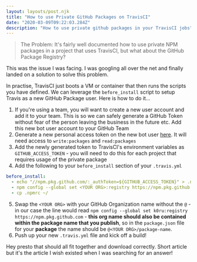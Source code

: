 ```yaml
---
layout: layouts/post.njk
title: "How to use Private GitHub Packages on TravisCI"
date: "2020-03-09T09:22:03.284Z"
description: "How to use private github packages in your TravisCI jobs"
---
```


> The Problem: It's fairly well documented how to use private NPM packages in a project that uses TravisCI, but what about the GitHub Package Registry?

This was the issue I was facing. I was googling all over the net and finally landed on a solution to solve this problem.

In practise, TravisCI just boots a VM or container that then runs the scripts you have defined. We can leverage the `before_install` script to setup Travis as a new GitHub Package user. Here is how to do it...

1. If you're using a team, you will want to create a new user account and add it to your team. This is so we can safely generate a GitHub Token without fear of the person leaving the business in the future etc. Add this new bot user account to your GitHub Team
2. Generate a new personal access token on the new bot user [here](https://github.com/settings/tokens/new). It will need access to `write:packages` and `read:packages`
3. Add the newly generated token to TravisCI's environment variables as `GITHUB_ACCESS_TOKEN` - you will need to do this for each project that requires usage of the private package
4. Add the following to your `before_install` section of your `.travis.yml`

```yml
before_install:
  - echo "//npm.pkg.github.com/:_authToken=${GITHUB_ACCESS_TOKEN}" > .npmrc
  - npm config --global set <YOUR ORG>:registry https://npm.pkg.github.com
  - cp .npmrc ~/
```

5. Swap the `<YOUR ORG>` with your GitHub Organization name without the `@` - in our case the line would read `npm config --global set k0ru:registry https://npm.pkg.github.com` - **this org name should also be contained within the package name that you publish**, so in the `package.json` file for your **package** the name should be `@<YOUR ORG>/package-name`.
6. Push up your new `.travis.yml` file and kick off a build!

Hey presto that should all fit together and download correctly. Short article but it's the article I wish existed when I was searching for an answer!
